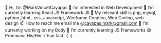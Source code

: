 👋 Hi, I’m @MarkVincetCayapas
👀 I’m interested in Web Development
🌱 I’m currently learning React JS Framework JS
💞️ My relevant skill is php, mysql, python ,html , css, Javascript, Wireframe Creation, Web Coding, web design
📫 How to reach me email me @cayapas.mark@gmail.com
🔭 I’m currently working on my Body
🌱 I’m currently learning JS Frameworks
😄 Pronouns: His/Her
⚡ Fun fact: :) :)
